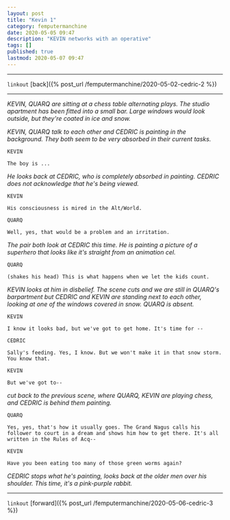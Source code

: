 ```yaml
---
layout: post
title: "Kevin 1"
category: femputermanchine
date: 2020-05-05 09:47
description: "KEVIN networks with an operative"
tags: []
published: true
lastmod: 2020-05-07 09:47
---
```


*****

`linkout`
[back]({% post_url /femputermanchine/2020-05-02-cedric-2 %})

*****

<i>KEVIN, QUARQ are sitting at a chess table alternating plays. The studio apartment has been fitted into a small bar. Large windows would look outside, but they're coated in ice and snow.</i>

<i>KEVIN, QUARQ talk to each other and CEDRIC is painting in the background. They both seem to be very absorbed in their current tasks.</i>

```
KEVIN

The boy is ...
```

<i>He looks back at CEDRIC, who is completely absorbed in painting. CEDRIC does not acknowledge that he's being viewed.</i>

```
KEVIN

His consciousness is mired in the Alt/World.
```

```
QUARQ

Well, yes, that would be a problem and an irritation.
```

<i>The pair both look at CEDRIC this time. He is painting a picture of a superhero that looks like it's straight from an animation cel.</i>

```
QUARQ

(shakes his head) This is what happens when we let the kids count.
```

<i>KEVIN looks at him in disbelief. The scene cuts and we are still in QUARQ's barpartment but CEDRIC and KEVIN are standing next to each other, looking at one of the windows covered in snow. QUARQ is absent.</i>

```
KEVIN

I know it looks bad, but we've got to get home. It's time for --
```

```
CEDRIC

Sally's feeding. Yes, I know. But we won't make it in that snow storm. You know that.
```

```
KEVIN

But we've got to--
```

<i>cut back to the previous scene, where QUARQ, KEVIN are playing chess, and CEDRIC is behind them painting.</i>

```
QUARQ

Yes, yes, that's how it usually goes. The Grand Nagus calls his follower to court in a dream and shows him how to get there. It's all written in the Rules of Acq--
```

```
KEVIN

Have you been eating too many of those green worms again?
```

<i>CEDRIC stops what he's painting, looks back at the older men over his shoulder. This time, it's a pink-purple rabbit.</i>

*****

`linkout`
[forward]({% post_url /femputermanchine/2020-05-06-cedric-3 %})

